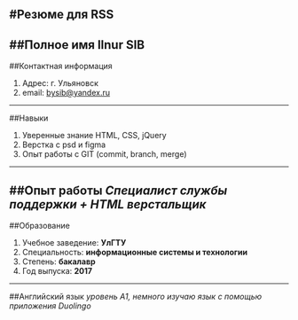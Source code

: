 #Резюме для RSS
---
##Полное имя
Ilnur SIB
---
##Контактная информация
1. Адрес: г. Ульяновск
2. email: bysib@yandex.ru
---
##Навыки
1. Уверенные знание HTML, CSS, jQuery
2. Верстка с psd и figma
3. Опыт работы с GIT (commit, branch, merge)
---
##Опыт работы
*Специалист службы поддержки + HTML верстальщик*
---
##Образование
1. Учебное заведение: **УлГТУ**
2. Специальность: **информационные системы и технологии**
3. Степень: **бакалавр**
4. Год выпуска: **2017**
---
##Английский язык
*уровень А1, немного изучаю язык с помощью приложения Duolingo*
